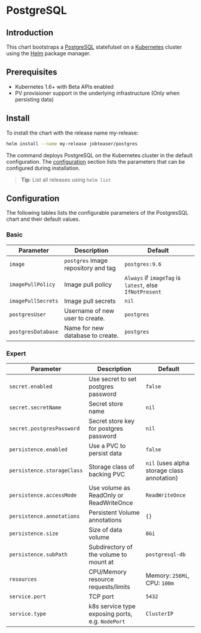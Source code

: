 # PostgreSQL

## Introduction
This chart bootstraps a [PostgreSQL](https://github.com/docker-library/postgres) statefulset on a [Kubernetes](https://kubernetes.io/) cluster using the [Helm](https://helm.sh/) package manager.

## Prerequisites
- Kubernetes 1.6+ with Beta APIs enabled
- PV provisioner support in the underlying infrastructure (Only when persisting data)

## Install
To install the chart with the release name my-release:
```sh
helm install --name my-release jobteaser/postgres
```
The command deploys PostgreSQL on the Kubernetes cluster in the default configuration. The [configuration](#configuration) section lists the parameters that can be configured during installation.
> **Tip**: List all releases using `helm list`


## Configuration
The following tables lists the configurable parameters of the PostgresSQL chart and their default values.

### Basic
| Parameter                  | Description                                     | Default                                                    |
| -----------------------    | ---------------------------------------------   | ---------------------------------------------------------- |
| `image`                    | `postgres` image repository and tag             | `postgres:9.6`                                             |
| `imagePullPolicy`          | Image pull policy                               | `Always` if `imageTag` is `latest`, else `IfNotPresent`    |
| `imagePullSecrets`         | Image pull secrets                              | `nil`                                                      |
| `postgresUser`             | Username of new user to create.                 | `postgres`                                                 |
| `postgresDatabase`         | Name for new database to create.                | `postgres`                                                 |

### Expert
| Parameter                  | Description                                     | Default                                                    |
| -----------------------    | ---------------------------------------------   | ---------------------------------------------------------- |
| `secret.enabled`           | Use secret to set postgres password             | `false`                                                    |
| `secret.secretName`        | Secret store name                               | `nil`                                                      |
| `secret.postgresPassword`  | Secret store key for postgres password          | `nil`                                                      |
| `persistence.enabled`      | Use a PVC to persist data                       | `false`                                                    |
| `persistence.storageClass` | Storage class of backing PVC                    | `nil` (uses alpha storage class annotation)                |
| `persistence.accessMode`   | Use volume as ReadOnly or ReadWriteOnce         | `ReadWriteOnce`                                            |
| `persistence.annotations`  | Persistent Volume annotations                   | `{}`                                                       |
| `persistence.size`         | Size of data volume                             | `8Gi`                                                      |
| `persistence.subPath`      | Subdirectory of the volume to mount at          | `postgresql-db`                                            |
| `resources`                | CPU/Memory resource requests/limits             | Memory: `256Mi`, CPU: `100m`                               |
| `service.port`             | TCP port                                        | `5432`                                                     |
| `service.type`             | k8s service type exposing ports, e.g. `NodePort`| `ClusterIP`                                                |



